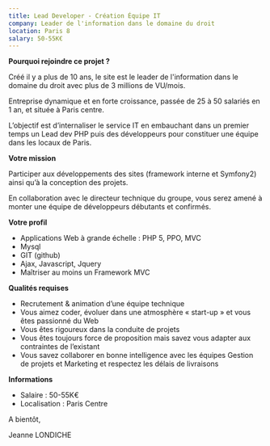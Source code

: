```yaml
---
title: Lead Developer - Création Équipe IT
company: Leader de l'information dans le domaine du droit
location: Paris 8
salary: 50-55K€
---
```


<strong>Pourquoi rejoindre ce projet ?</strong>

Créé il y a plus de 10 ans, le site est le leader de l'information dans le domaine du droit avec plus de 3 millions de VU/mois. 

Entreprise dynamique et en forte croissance, passée de 25 à 50 salariés en 1 an, et située à Paris centre. 

L’objectif est d’internaliser le service IT en embauchant dans un premier temps un Lead dev PHP puis des développeurs pour constituer une équipe dans les locaux de Paris.

<strong>Votre mission</strong>

Participer aux développements des sites (framework interne et Symfony2) ainsi qu’à la conception des projets.

En collaboration avec le directeur technique du groupe, vous serez amené à monter une équipe de développeurs débutants et confirmés.

<strong>Votre profil</strong>

- Applications Web à grande échelle : PHP 5, PPO, MVC
- Mysql
- GIT (github)
- Ajax, Javascript, Jquery
- Maîtriser au moins un Framework MVC

<strong>Qualités requises</strong>

- Recrutement & animation d’une équipe technique
- Vous aimez coder, évoluer dans une atmosphère « start-up » et vous êtes passionné du Web
- Vous êtes rigoureux dans la conduite de projets
- Vous êtes toujours force de proposition mais savez vous adapter aux contraintes de l’existant 
- Vous savez collaborer en bonne intelligence avec les équipes Gestion de projets et Marketing et respectez les délais de livraisons

<strong>Informations</strong>

- Salaire : 50-55K€
- Localisation : Paris Centre

A bientôt,

Jeanne LONDICHE